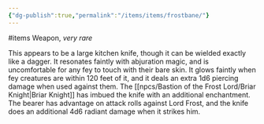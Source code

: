 ```yaml
---
{"dg-publish":true,"permalink":"/items/items/frostbane/"}
---
```


#items
Weapon, *very rare*

This appears to be a large kitchen knife, though it can be wielded exactly like a dagger. 
It resonates faintly with abjuration magic, and is uncomfortable for any fey to touch with their bare skin. It glows faintly when fey creatures are within 120 feet of it, and it deals an extra 1d6 piercing damage when used against them.
The [[npcs/Bastion of the Frost Lord/Briar Knight\|Briar Knight]] has imbued the knife with an additional enchantment. The bearer has advantage on attack rolls against Lord Frost, and the knife does an additional 4d6 radiant damage when it strikes him.